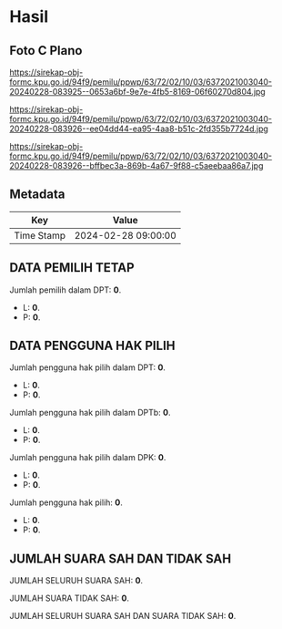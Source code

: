 # Hasil

## Foto C Plano

https://sirekap-obj-formc.kpu.go.id/94f9/pemilu/ppwp/63/72/02/10/03/6372021003040-20240228-083925--0653a6bf-9e7e-4fb5-8169-06f60270d804.jpg

https://sirekap-obj-formc.kpu.go.id/94f9/pemilu/ppwp/63/72/02/10/03/6372021003040-20240228-083926--ee04dd44-ea95-4aa8-b51c-2fd355b7724d.jpg

https://sirekap-obj-formc.kpu.go.id/94f9/pemilu/ppwp/63/72/02/10/03/6372021003040-20240228-083926--bffbec3a-869b-4a67-9f88-c5aeebaa86a7.jpg


## Metadata

| Key        | Value               |
| ---------- | ------------------- |
| Time Stamp | 2024-02-28 09:00:00 |


## DATA PEMILIH TETAP

Jumlah pemilih dalam DPT: **0**.
 * L: **0**.
 * P: **0**.

## DATA PENGGUNA HAK PILIH

Jumlah pengguna hak pilih dalam DPT: **0**.
 * L: **0**.
 * P: **0**.

Jumlah pengguna hak pilih dalam DPTb: **0**.
 * L: **0**.
 * P: **0**.

Jumlah pengguna hak pilih dalam DPK: **0**.
 * L: **0**.
 * P: **0**.

Jumlah pengguna hak pilih: **0**.
 * L: **0**.
 * P: **0**.

## JUMLAH SUARA SAH DAN TIDAK SAH

JUMLAH SELURUH SUARA SAH: **0**.

JUMLAH SUARA TIDAK SAH: **0**.

JUMLAH SELURUH SUARA SAH DAN SUARA TIDAK SAH: **0**.


